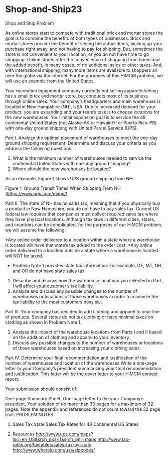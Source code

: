 # Shop-and-Ship23
Shop and Ship
Problem	 
 	
As online stores start to compete with traditional brick and mortar stores the goal is to combine the benefits of both types of businesses. Brick and mortar stores provide the benefit of seeing the actual items, picking up your purchase right away, and not having to pay for shipping. But, sometimes the store is not convenient to your location, or you do not have time to go shopping. Online stores offer the convenience of shopping from home and the added benefit, in many cases, of no additional sales or other taxes. And, with international shipping, many more items are available to shoppers all over the globe via the Internet. For the purposes of this HiMCM problem, we will use an example from the United States.

Your recreation equipment company currently not selling apparel/clothing has a small brick and mortar store, but conducts most of its business through online sales. Your company’s headquarters and main warehouse is located in New Hampshire (NH), USA. Due to increased demand for your product, you are expanding and your team’s task is to choose locations for the new warehouses. Your initial expansion goal is to service the 48 continental United States (not Alaska-AK or Hawaii-HI or Puerto Rico-PR) with one-day ground shipping with United Parcel Service (UPS).

Part I. Analyze the optimal placement of warehouses to meet the one-day ground shipping requirement. Determine and discuss your criteria as you address the following questions.

1. What is the minimum number of warehouses needed to service the continental United States with one-day ground shipping?
2. Where should the new warehouses be located?

As an example, Figure 1 shows UPS ground shipping from NH.


Figure 1: Ground Transit Times When Shipping From NH (https://www.ups.com/maps/)

Part II. The state of NH has no sales tax, meaning that if you physically buy a product in New Hampshire, you do not have to pay sales tax. Current US federal law requires that companies must collect required sales tax where they have physical locations. Although tax laws in different cities, states, and countries can be complicated, for the purposes of our HiMCM problem, we will assume the following:

*Any online order delivered to a location within a state where a warehouse is located will have that state’s tax added to the order cost.
*Any online order delivered to a location outside a state where a warehouse is located will NOT be taxed.
* Problem Note 1 provides state tax information. For example, DE, MT, NH, and OR do not have state sales tax. 
1. Describe and discuss how the warehouse locations you selected in Part I will affect your customer’s tax liability.
2. Analyze and discuss any possible changes to the number of warehouses or locations of those warehouses in order to minimize the tax liability to the most customers possible.

Part III. Your company has decided to add clothing and apparel to your line of products. Several states do not tax clothing or have minimal taxes on clothing as shown in Problem Note 1.

1. Analyze the impact of the warehouse locations from Parts I and II based on the addition of clothing and apparel to your inventory.
2. Discuss any possible changes to the number of warehouses or locations of those warehouses based on increasing your clothing sales.

Part IV. Determine your final recommendation and justification of the number of warehouses and location of the warehouses.Write a one-page letter to your Company’s president summarizing your final recommendation and justification. This letter will be the cover letter to your HiMCM contest report.

Your submission should consist of:

One-page Summary Sheet,
One-page letter to the your Company’s president,
Your solution of no more than 30 pages for a maximum of 32 pages.
Note the appendix and references do not count toward the 32 page limit.
PROBLEM NOTES:

1. Sales Tax
State Sales Tax Rates for 48 Continental US States

2. Resources
http://www.ups.com/maps?loc=en_US&srch_pos=1&srch_phr=maps 
http://www.tax-rates.org/taxtables/sales-tax-by-state
http://www.whereig.com/usa/zipcodes/

 
